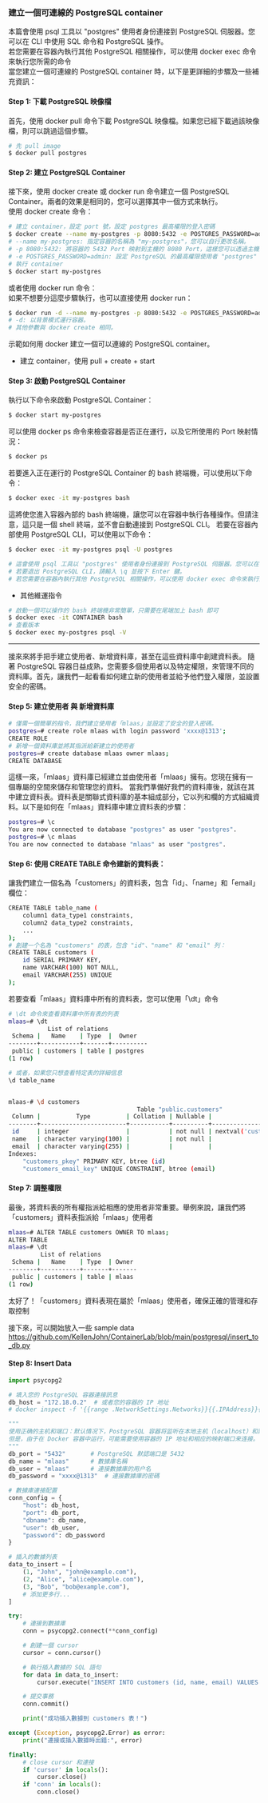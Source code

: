 ### 建立一個可連線的 PostgreSQL container

本篇會使用 psql 工具以 "postgres" 使用者身份連接到 PostgreSQL 伺服器。您可以在 CLI 中使用 SQL 命令和 PostgreSQL 操作。<br>
若您需要在容器內執行其他 PostgreSQL 相關操作，可以使用 docker exec 命令來執行您所需的命令<br>
當您建立一個可連線的 PostgreSQL container 時，以下是更詳細的步驟及一些補充資訊：<br>

#### Step 1: 下載 PostgreSQL 映像檔
首先，使用 docker pull 命令下載 PostgreSQL 映像檔。如果您已經下載過該映像檔，則可以跳過這個步驟。
```sh
# 先 pull image
$ docker pull postgres
```


#### Step 2: 建立 PostgreSQL Container
接下來，使用 docker create 或 docker run 命令建立一個 PostgreSQL Container。兩者的效果是相同的，您可以選擇其中一個方式來執行。<br>
使用 docker create 命令：<br>
```sh
# 建立 container，設定 port 號，設定 postgres 最高權限的登入密碼
$ docker create --name my-postgres -p 8080:5432 -e POSTGRES_PASSWORD=admin postgres
# --name my-postgres: 指定容器的名稱為 "my-postgres"，您可以自行更改名稱。
# -p 8080:5432: 將容器的 5432 Port 映射到主機的 8080 Port，這樣您可以透過主機的 8080 Port 來連接 PostgreSQL。
# -e POSTGRES_PASSWORD=admin: 設定 PostgreSQL 的最高權限使用者 "postgres" 的登入密碼為 "admin"，您可以自行更改密碼。
# 執行 container
$ docker start my-postgres
```

或者使用 docker run 命令：<br>
如果不想要分這麼步驟執行，也可以直接使用 docker run：<br>
```sh
$ docker run -d --name my-postgres -p 8080:5432 -e POSTGRES_PASSWORD=admin postgres
# -d: 以背景模式運行容器。
# 其他參數與 docker create 相同。
```


示範如何用 docker 建立一個可以連線的 PostgreSQL container。<br>
- 建立 container，使用 pull + create + start


#### Step 3: 啟動 PostgreSQL Container
執行以下命令來啟動 PostgreSQL Container：

```sh
$ docker start my-postgres
```

可以使用 docker ps 命令來檢查容器是否正在運行，以及它所使用的 Port 映射情況：
```sh
$ docker ps
```

若要進入正在運行的 PostgreSQL Container 的 bash 終端機，可以使用以下命令：
```sh
$ docker exec -it my-postgres bash
```

這將使您進入容器內部的 bash 終端機，讓您可以在容器中執行各種操作。但請注意，這只是一個 shell 終端，並不會自動連接到 PostgreSQL CLI。
若要在容器內部使用 PostgreSQL CLI，可以使用以下命令：
```sh
$ docker exec -it my-postgres psql -U postgres

# 這會使用 psql 工具以 "postgres" 使用者身份連接到 PostgreSQL 伺服器。您可以在 CLI 中使用 SQL 命令和 PostgreSQL 操作。
# 若要退出 PostgreSQL CLI，請輸入 \q 並按下 Enter 鍵。
# 若您需要在容器內執行其他 PostgreSQL 相關操作，可以使用 docker exec 命令來執行您所需的命令，就像前面的例子一樣。
```


- 其他維運指令

```sh
# 啟動一個可以操作的 bash 終端機非常簡單，只需要在尾端加上 bash 即可
$ docker exec -it CONTAINER bash
# 查看版本
$ docker exec my-postgres psql -V
```

---
接來來將手把手建立使用者、新增資料庫，甚至在這些資料庫中創建資料表。
隨著 PostgreSQL 容器日益成熟，您需要多個使用者以及特定權限，來管理不同的資料庫。首先，讓我們一起看看如何建立新的使用者並給予他們登入權限，並設置安全的密碼。

#### Step 5: 建立使用者 與 新增資料庫
```sh
# 僅需一個簡單的指令，我們建立使用者「mlaas」並設定了安全的登入密碼。
postgres=# create role mlaas with login password 'xxxx@1313';
CREATE ROLE
# 新增一個資料庫並將其指派給新建立的使用者
postgres=# create database mlaas owner mlaas;
CREATE DATABASE
```

這樣一來，「mlaas」資料庫已經建立並由使用者「mlaas」擁有。您現在擁有一個專屬的空間來儲存和管理您的資料。
當我們準備好我們的資料庫後，就該在其中建立資料表。資料表是關聯式資料庫的基本組成部分，它以列和欄的方式組織資料。以下是如何在「mlaas」資料庫中建立資料表的步驟：
```sh
postgres=# \c
You are now connected to database "postgres" as user "postgres".
postgres=# \c mlaas
You are now connected to database "mlaas" as user "postgres".
```


#### Step 6: 使用 CREATE TABLE 命令建新的資料表：
讓我們建立一個名為「customers」的資料表，包含「id」、「name」和「email」欄位：

```sh
CREATE TABLE table_name (
    column1 data_type1 constraints,
    column2 data_type2 constraints,
    ...
);
# 創建一个名為 "customers" 的表，包含 "id"、"name" 和 "email" 列：
CREATE TABLE customers (
    id SERIAL PRIMARY KEY,
    name VARCHAR(100) NOT NULL,
    email VARCHAR(255) UNIQUE
);
```

若要查看「mlaas」資料庫中所有的資料表，您可以使用「\dt」命令
```sh
# \dt 命令來查看資料庫中所有表的列表
mlaas=# \dt
           List of relations
 Schema |   Name    | Type  |  Owner   
--------+-----------+-------+----------
 public | customers | table | postgres
(1 row)

# 或者，如果您只想查看特定表的詳細信息
\d table_name


mlaas-# \d customers
                                    Table "public.customers"
 Column |          Type          | Collation | Nullable |                Default                
--------+------------------------+-----------+----------+---------------------------------------
 id     | integer                |           | not null | nextval('customers_id_seq'::regclass)
 name   | character varying(100) |           | not null | 
 email  | character varying(255) |           |          | 
Indexes:
    "customers_pkey" PRIMARY KEY, btree (id)
    "customers_email_key" UNIQUE CONSTRAINT, btree (email)

```
#### Step 7: 調整權限 
最後，將資料表的所有權指派給相應的使用者非常重要。舉例來說，讓我們將「customers」資料表指派給「mlaas」使用者

```sh
mlaas=# ALTER TABLE customers OWNER TO mlaas;
ALTER TABLE
mlaas=# \dt
         List of relations
 Schema |   Name    | Type  | Owner 
--------+-----------+-------+-------
 public | customers | table | mlaas
(1 row)

```

太好了！「customers」資料表現在屬於「mlaas」使用者，確保正確的管理和存取控制

接下來，可以開始放入一些 sample data
https://github.com/KellenJohn/ContainerLab/blob/main/postgresql/insert_to_db.py
#### Step 8: Insert Data
```python
import psycopg2

# 填入您的 PostgreSQL 容器連接訊息
db_host = "172.18.0.2"  # 或者您的容器的 IP 地址
# docker inspect -f '{{range .NetworkSettings.Networks}}{{.IPAddress}}{{end}}' my-postgres

"""
使用正确的主机和端口：默认情况下，PostgreSQL 容器将监听在本地主机（localhost）和默认端口 5432。
但是，由于在 Docker 容器中运行，可能需要使用容器的 IP 地址和相应的映射端口来连接。
"""
db_port = "5432"       # PostgreSQL 默認端口是 5432
db_name = "mlaas"      # 數據庫名稱
db_user = "mlaas"      # 連接數據庫的用户名
db_password = "xxxx@1313"  # 連接數據庫的密碼

# 數據庫連接配置
conn_config = {
    "host": db_host,
    "port": db_port,
    "dbname": db_name,
    "user": db_user,
    "password": db_password
}

# 插入的數據列表
data_to_insert = [
    (1, "John", "john@example.com"),
    (2, "Alice", "alice@example.com"),
    (3, "Bob", "bob@example.com"),
    # 添加更多行...
]

try:
    # 連接到數據庫
    conn = psycopg2.connect(**conn_config)

    # 創建一個 cursor
    cursor = conn.cursor()

    # 執行插入數據的 SQL 語句
    for data in data_to_insert:
        cursor.execute("INSERT INTO customers (id, name, email) VALUES (%s, %s, %s);", data)

    # 提交事務
    conn.commit()

    print("成功插入數據到 customers 表！")

except (Exception, psycopg2.Error) as error:
    print("連接或插入數據時出錯:", error)

finally:
    # close cursor 和連接
    if 'cursor' in locals():
        cursor.close()
    if 'conn' in locals():
        conn.close()
```






